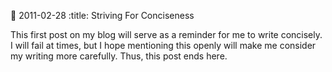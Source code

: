   :date: 2011-02-28
  :title: Striving For Conciseness


This first post on my blog will serve as a reminder for me to write
concisely. I will fail at times, but I hope mentioning this openly will
make me consider my writing more carefully. Thus, this post ends here.
